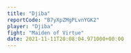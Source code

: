 ```yaml
---
title: "Djiba"
reportCode: "B7yXpZMgPLvnYGK2"
player: "Djiba"
fight: "Maiden of Virtue"
date: 2021-11-11T20:08:04.971000+00:00
---
```

